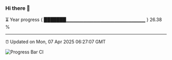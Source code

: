 ### Hi there 👋

⏳ Year progress { ███████▁▁▁▁▁▁▁▁▁▁▁▁▁▁▁▁▁▁▁▁▁▁▁ } 26.38 %

---

⏰ Updated on Mon, 07 Apr 2025 06:27:07 GMT

![Progress Bar CI](https://github.com/liununu/liununu/workflows/Progress%20Bar%20CI/badge.svg)

